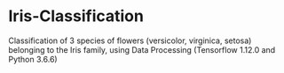 # Iris-Classification
Classification of 3 species of flowers (versicolor, virginica, setosa) belonging to the Iris family, using Data Processing (Tensorflow 1.12.0 and Python 3.6.6)
